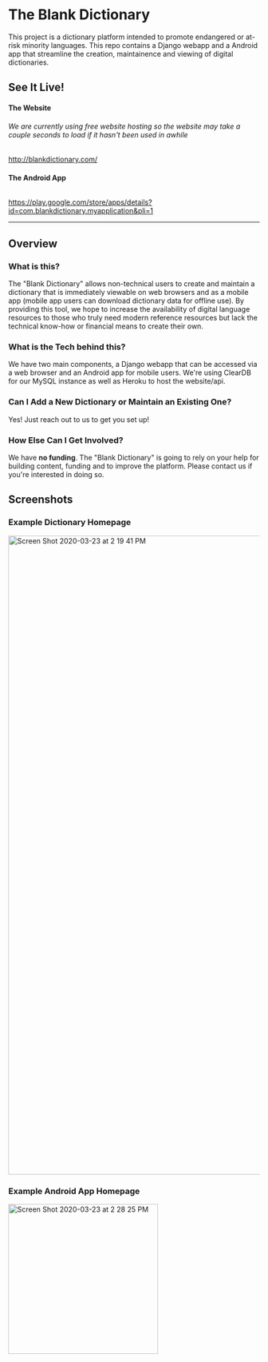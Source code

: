 # The Blank Dictionary

This project is a dictionary platform intended to promote endangered or at-risk minority languages. This repo contains a Django webapp and a Android app that streamline the creation, maintainence and viewing of digital dictionaries.

## See It Live!
#### The Website
###### *We are currently using free website hosting so the website may take a couple seconds to load if it hasn't been used in awhile*
http://blankdictionary.com/
#### The Android App
###### 
https://play.google.com/store/apps/details?id=com.blankdictionary.myapplication&pli=1

------------------
## Overview
### What is this? 
The "Blank Dictionary" allows non-technical users to create and maintain a dictionary that is immediately viewable on web browsers and as a mobile app (mobile app users can download dictionary data for offline use). By providing this tool, we hope to increase the availability of digital language resources to those who truly need modern reference resources but lack the technical know-how or financial means to create their own. 

### What is the Tech behind this?
We have two main components, a Django webapp that can be accessed via a web browser and an Android app for mobile users. We're using ClearDB for our MySQL instance as well as Heroku to host the website/api.

### Can I Add a New Dictionary or Maintain an Existing One?
Yes! Just reach out to us to get you set up!

### How Else Can I Get Involved?
We have **no funding**. The "Blank Dictionary" is going to rely on your help for building content, funding and to improve the platform. Please contact us if you're interested in doing so.

## Screenshots
### Example Dictionary Homepage
<img width="1279" alt="Screen Shot 2020-03-23 at 2 19 41 PM" src="https://user-images.githubusercontent.com/21160570/77467566-75c63700-6dc9-11ea-8c08-b759d0e1be7d.png">

### Example Android App Homepage
<img width="300" alt="Screen Shot 2020-03-23 at 2 28 25 PM" src="https://user-images.githubusercontent.com/21160570/77469063-c2ab0d00-6dcb-11ea-85e8-7f502f9c4e06.png">
